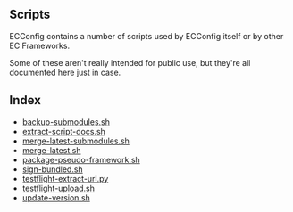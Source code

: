Scripts
-------

ECConfig contains a number of scripts used by ECConfig itself or by other EC Frameworks.

Some of these aren't really intended for public use, but they're all documented here just in case.

## Index
- [backup-submodules.sh](backup-submodules.sh.html)
- [extract-script-docs.sh](extract-script-docs.sh.html)
- [merge-latest-submodules.sh](merge-latest-submodules.sh.html)
- [merge-latest.sh](merge-latest.sh.html)
- [package-pseudo-framework.sh](package-pseudo-framework.sh.html)
- [sign-bundled.sh](sign-bundled.sh.html)
- [testflight-extract-url.py](testflight-extract-url.py.html)
- [testflight-upload.sh](testflight-upload.sh.html)
- [update-version.sh](update-version.sh.html)
